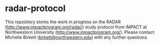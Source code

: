 # radar-protocol
This repository stores the work in progress on the RADAR (http://www.impactprogram.org/radar/) study protocol from IMPACT at Northwestern University (http://www.impactprogram.org/). Please contact Michelle Birkett (birkett@northwestern.edu) with any further questions.
